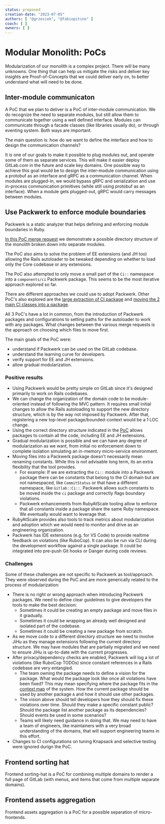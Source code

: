 ```yaml
---
status: proposed
creation-date: "2023-07-05"
authors: [ "@grzesiek", "@fabiopitino" ]
coach: [ ]
owners: [ ]
---
```


# Modular Monolith: PoCs

Modularization of our monolith is a complex project. There will be many
unknowns. One thing that can help us mitigate the risks and deliver key
insights are Proof-of-Concepts that we could deliver early on, to better
understand what will need to be done.

## Inter-module communicaton

A PoC that we plan to deliver is a PoC of inter-module communication. We do
recognize the need to separate modules, but still allow them to communicate
together using a well defined interface. Modules can communicate through a
facade classes (like libraries usually do), or through eventing system. Both
ways are important.

The main question is: how do we want to define the interface and how to design
the communication channels?

It is one of our goals to make it possible to plug modules out, and operate
some of them as separate services. This will make it easier deploy GitLab.com
in the future and scale key domains. One possible way to achieve this goal
would be to design the inter-module communication using a protobuf as an
interface and gRPC as a communication channel. When modules are plugged-in, we
would bypass gRPC and serialization and use in-process communication primitives
(while still using protobuf as an interface). When a module gets plugged-out,
gRPC would carry messages between modules.

## Use Packwerk to enforce module boundaries

Packwerk is a static analyzer that helps defining and enforcing module boundaries
in Ruby.

[In this PoC merge request](https://gitlab.com/gitlab-org/gitlab/-/merge_requests/98801)
we demonstrate a possible directory structure of the monolith broken down into separate
modules.

The PoC also aims to solve the problem of EE extensions (and JH too) allowing the
Rails autoloader to be tweaked depending on whether to load only the Core codebase or
any extensions.

The PoC also attempted to only move a small part of the `Ci::` namespace into a
`components/ci` Packwerk package. This seems to be the most iterative approach
explored so far.

There are different approaches we could use to adopt Packwerk. Other PoC's also
explored are the [large extraction of CI package](https://gitlab.com/gitlab-org/gitlab/-/merge_requests/88899)
and [moving the 2 main CI classes into a package](https://gitlab.com/gitlab-org/gitlab/-/merge_requests/90595).

All 3 PoC's have a lot in common, from the introduction of Packwerk packages and configurations
to setting paths for the autoloader to work with any packages. What changes between the
various merge requests is the approach on choosing which files to move first.

The main goals of the PoC were:

- understand if Packwerk can be used on the GitLab codebase.
- understand the learning curve for developers.
- verify support for EE and JH extensions.
- allow gradual modularization.

### Positive results

- Using Packwerk would be pretty simple on GitLab since it's designed primarily to work
  on Rails codebases.
- We can change the organization of the domain code to be module-oriented instead of following
  the MVC pattern. It requires small initial changes to allow the Rails autoloading
  to support the new directory structure, which is by the way not imposed by Packwerk.
  After that, registering a new top-level package/bounded-context would be a 1 LOC change.
- Using the correct directory structure indicated in the [PoC](https://gitlab.com/gitlab-org/gitlab/-/merge_requests/98801)
  allows packages to contain all the code, including EE and JH extensions.
- Gradual modularization is possible and we can have any degree of modularization as we want,
  from initial no enforcement down to complete isolation simulating an in-memory micro-service environment.
- Moving files into a Packwerk package doesn't necessarily mean renaming constants.
  While this is not advisable long term, its an extra flexibility that the tool provides.
  - For example: If we are extracting the `Ci::` module into a Packwerk package there can be
    constants that belong to the CI domain but are not namespaced, like `CommitStatus` or
    that have a different namespace, like `Gitlab::Ci::`.
    Packwerk allows such constants to be moved inside the `ci` package and correctly flags
    boundary violations.
  - Packwerk enhancements from RubyAtScale tooling allow to enforce that all constants inside
    a package share the same Ruby namespace. We eventually would want to leverage that.
- RubyAtScale provides also tools to track metrics about modularization and adoption which we
  would need to monitor and drive as an engineering organization.
- Packwerk has IDE extensions (e.g. for VS Code) to provide realtime feedback on violations
  (like RuboCop). It can also be run via CLI during the development workflow against a single
  package. It could be integrated into pre-push Git hooks or Danger during code reviews.

### Challenges

Some of these challenges are not specific to Packwerk as tool/approach. They were observed
during the PoC and are more generically related to the process of modularization:

- There is no right or wrong approach when introducing Packwerk packages. We need to define
  clear guidelines to give developers the tools to make the best decision:
  - Sometimes it could be creating an empty package and move files in it gradually.
  - Sometimes it could be wrapping an already well designed and isolated part of the codebase.
  - Sometimes it could be creating a new package from scratch.
- As we move code to a different directory structure we need to involve JiHu as they manage
  extensions following the current directory structure.
  We may have modules that are partially migrated and we need to ensure JiHu is up-to-date
  with the current progresses.
- After privacy/dependency checks are enabled, Packwerk will log a lot of violations
  (like RuboCop TODOs) since constant references in a Rails codebase are very entangled.
  - The team owning the package needs to define a vision for the package.
    What would the package look like once all violations have been fixed?
    This may mean specifying where the package fits in the
    [context map](https://www.oreilly.com/library/view/what-is-domain-driven/9781492057802/ch04.html)
    of the system. How the current package should be used by another package `A` and how
    it should use other packages.
  - The vision above should tell developers how they should fix these violations over time.
    Should they make a specific constant public? Should the package list another package as its
    dependencies? Should events be used in some scenarios?
  - Teams will likely need guidance in doing that. We may need to have a team of engineers, like
    maintainers with a very broad understanding of the domains, that will support engineering
    teams in this effort.
- Changes to CI configurations on tuning Knapsack and selective testing were ignored durign the
  PoC.

## Frontend sorting hat

Frontend sorting-hat is a PoC for combining multiple domains to render a full
page of GitLab (with menus, and items that come from multiple separate
domains).

## Frontend assets aggregation

Frontend assets aggregation is a PoC for a possible separation of micro-frontends.

